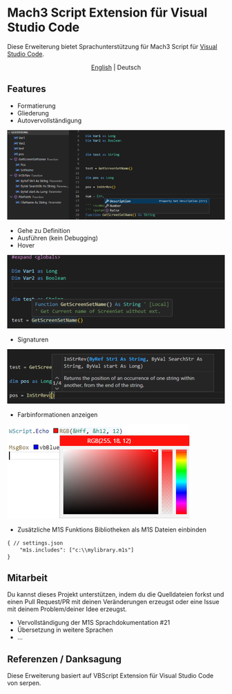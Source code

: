 # Mach3 Script Extension für Visual Studio Code
Diese Erweiterung bietet Sprachunterstützung für Mach3 Script für [Visual Studio Code](https://code.visualstudio.com/).

<p align="center">
  <a href="./README.md">English</a> | 
  <span>Deutsch</span>
</p>

## Features
- Formatierung
- Gliederung
- Autovervollständigung

![Outline](https://github.com/CalDymos/M1S-VSCode/raw/master/assets/docs/Completion-And-Outline.png)
- Gehe zu Definition
- Ausführen (kein Debugging)
- Hover

![Hover](https://github.com/CalDymos/M1S-VSCode/raw/master/assets/docs/Hover.png)
- Signaturen

![Signature](https://github.com/CalDymos/M1S-VSCode/raw/master/assets/docs/Signature.png)

- Farbinformationen anzeigen

![ColorProvider](https://github.com/CalDymos/M1S-VSCode/raw/master/assets/docs/ColorProvider.png)

- Zusätzliche M1S Funktions Bibliotheken als M1S Dateien einbinden
```
{ // settings.json
    "m1s.includes": ["c:\\mylibrary.m1s"]
}
```

## Mitarbeit
Du kannst dieses Projekt unterstützen, indem du die Quelldateien forkst und einen Pull Request/PR mit deinen Veränderungen erzeugst oder eine Issue mit deinem Problem/deiner Idee erzeugst.
- Vervollständigung der M1S Sprachdokumentation #21
- Übersetzung in weitere Sprachen
- ...


## Referenzen / Danksagung
Diese Erweiterung basiert auf VBScript Extension für Visual Studio Code von serpen.


